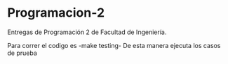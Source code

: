 # Programacion-2

Entregas de Programación 2 de Facultad de Ingeniería.


Para correr el codigo es -make testing-
De esta manera ejecuta los casos de prueba
